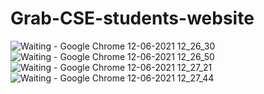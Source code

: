 # Grab-CSE-students-website
![Waiting  - Google Chrome 12-06-2021 12_26_30](https://user-images.githubusercontent.com/81978998/122911951-74414100-d375-11eb-9bb8-d75d9464c14c.png)
![Waiting  - Google Chrome 12-06-2021 12_26_50](https://user-images.githubusercontent.com/81978998/122911956-75726e00-d375-11eb-9a15-f5fd05d4fab0.png)
![Waiting  - Google Chrome 12-06-2021 12_27_21](https://user-images.githubusercontent.com/81978998/122911963-773c3180-d375-11eb-85bf-ea423af0b1e7.png)
![Waiting  - Google Chrome 12-06-2021 12_27_44](https://user-images.githubusercontent.com/81978998/122911966-786d5e80-d375-11eb-9c67-d8a8ac53a569.png)
